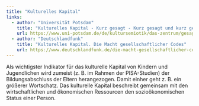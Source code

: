 ```yaml
---
title: "Kulturelles Kapital"
links:
  - author: "Universität Potsdam"
    title: "Kulturelles Kapital - Kurz gesagt - Kurz gesagt und kurz gezeigt (Erklärvideos) - Das Zentrum - Zentrum für Kultursemiotik - Universität Potsdam (uni-potsdam.de)"
    url: https://www.uni-potsdam.de/de/kultursemiotik/das-zentrum/gesagt-gezeigt/audios/kulturelles-kapital
  - author: "Deutschlandfunk"
    title: "Kulturelles Kapital. Die Macht gesellschaftlicher Codes"
    url: https://www.deutschlandfunk.de/die-macht-gesellschaftlicher-codes-dlf-847152ca-100.html
---
```


Als wichtigster Indikator für das kulturelle Kapital von Kindern und Jugendlichen wird zumeist (z. B. im Rahmen der PISA-Studien) der Bildungsabschluss der Eltern herangezogen. Damit einher geht z. B. ein größerer Wortschatz. Das kulturelle Kapital beschreibt gemeinsam mit den wirtschaftlichen und ökonomischen Ressourcen den sozioökonomischen Status einer Person. 